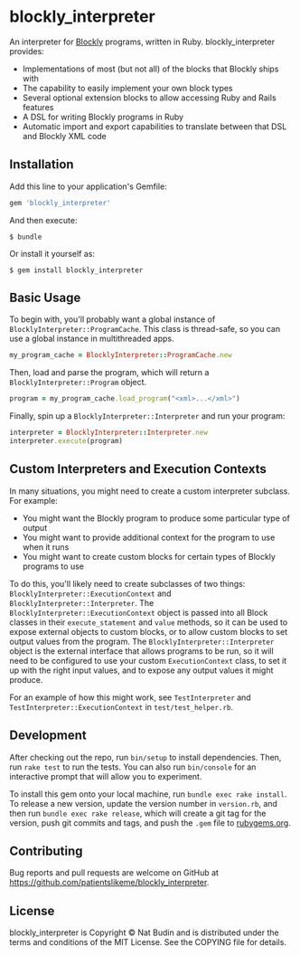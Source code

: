 # blockly_interpreter

An interpreter for [Blockly](https://developers.google.com/blockly/) programs, written in Ruby.  blockly_interpreter provides:

* Implementations of most (but not all) of the blocks that Blockly ships with
* The capability to easily implement your own block types
* Several optional extension blocks to allow accessing Ruby and Rails features
* A DSL for writing Blockly programs in Ruby
* Automatic import and export capabilities to translate between that DSL and Blockly XML code

## Installation

Add this line to your application's Gemfile:

```ruby
gem 'blockly_interpreter'
```

And then execute:

    $ bundle

Or install it yourself as:

    $ gem install blockly_interpreter

## Basic Usage

To begin with, you'll probably want a global instance of `BlocklyInterpreter::ProgramCache`.  This class is thread-safe, so you can use a global instance in multithreaded apps.

```ruby
my_program_cache = BlocklyInterpreter::ProgramCache.new
```

Then, load and parse the program, which will return a `BlocklyInterpreter::Program` object.

```ruby
program = my_program_cache.load_program("<xml>...</xml>")
```

Finally, spin up a `BlocklyInterpreter::Interpreter` and run your program:

```ruby
interpreter = BlocklyInterpreter::Interpreter.new
interpreter.execute(program)
```

## Custom Interpreters and Execution Contexts

In many situations, you might need to create a custom interpreter subclass.  For example:

* You might want the Blockly program to produce some particular type of output
* You might want to provide additional context for the program to use when it runs
* You might want to create custom blocks for certain types of Blockly programs to use

To do this, you'll likely need to create subclasses of two things: `BlocklyInterpreter::ExecutionContext` and `BlocklyInterpreter::Interpreter`.  The `BlocklyInterpreter::ExecutionContext` object is passed into all Block classes in their `execute_statement` and `value` methods, so it can be used to expose external objects to custom blocks, or to allow custom blocks to set output values from the program.  The `BlocklyInterpreter::Interpreter` object is the external interface that allows programs to be run, so it will need to be configured to use your custom `ExecutionContext` class, to set it up with the right input values, and to expose any output values it might produce.

For an example of how this might work, see `TestInterpreter` and `TestInterpreter::ExecutionContext` in `test/test_helper.rb`.

## Development

After checking out the repo, run `bin/setup` to install dependencies. Then, run `rake test` to run the tests. You can also run `bin/console` for an interactive prompt that will allow you to experiment.

To install this gem onto your local machine, run `bundle exec rake install`. To release a new version, update the version number in `version.rb`, and then run `bundle exec rake release`, which will create a git tag for the version, push git commits and tags, and push the `.gem` file to [rubygems.org](https://rubygems.org).

## Contributing

Bug reports and pull requests are welcome on GitHub at https://github.com/patientslikeme/blockly_interpreter.

## License

blockly_interpreter is Copyright &copy; Nat Budin and is distributed under the terms and conditions of the MIT License.  See the COPYING file for details.